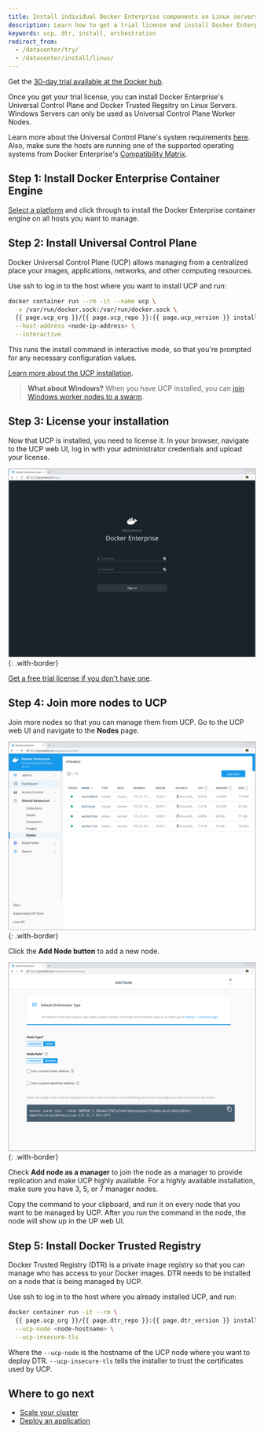 ```yaml
---
title: Install individual Docker Enterprise components on Linux servers
description: Learn how to get a trial license and install Docker Enterprise.
keywords: ucp, dtr, install, orchestration
redirect_from:
  - /datacenter/try/
  - /datacenter/install/linux/
---
```


Get the [30-day
trial available at the Docker hub](https://hub.docker.com/editions/enterprise/docker-ee-trial/trial).

Once you get your trial license, you can install Docker Enterprise's Universal
Control Plane and Docker Trusted Regsitry on Linux Servers. Windows Servers
can only be used as Universal Control Plane Worker Nodes.

Learn more about the Universal Control Plane's system requirements
[here](ucp/admin/install/system-requirements.md). Also, make sure the hosts are
running one of the supported operating systems from Docker Enterprise's
[Compatibility Matrix](https://success.docker.com/article/compatibility-matrix).

## Step 1: Install Docker Enterprise Container Engine

[Select a platform](/ee/supported-platforms) and click through to install the
Docker Enterprise container engine on all hosts you want to manage.

## Step 2: Install Universal Control Plane

Docker Universal Control Plane (UCP) allows managing from a centralized place
your images, applications, networks, and other computing resources.

Use ssh to log in to the host where you want to install UCP and run:

```bash
docker container run --rm -it --name ucp \
  -v /var/run/docker.sock:/var/run/docker.sock \
  {{ page.ucp_org }}/{{ page.ucp_repo }}:{{ page.ucp_version }} install \
  --host-address <node-ip-address> \
  --interactive
```

This runs the install command in interactive mode, so that you're prompted
for any necessary configuration values.

[Learn more about the UCP installation](ucp/admin/install/index.md).

>**What about Windows?** When you have UCP installed, you can
[join Windows worker nodes to a swarm](ucp/admin/configure/join-nodes/join-windows-nodes-to-cluster.md).

## Step 3: License your installation

Now that UCP is installed, you need to license it. In your browser, navigate
to the UCP web UI, log in with your administrator credentials and upload your
license.

![UCP login page](images/try-ee-1.png){: .with-border}

[Get a free trial license if you don't have one](https://hub.docker.com/editions/enterprise/docker-ee-trial).

## Step 4: Join more nodes to UCP

Join more nodes so that you can manage them from UCP.
Go to the UCP web UI and navigate to the **Nodes** page.

![Nodes page](images/try-ee-2.png){: .with-border}

Click the **Add Node button** to add a new node.

![Add node page](images/try-ee-3.png){: .with-border}

Check **Add node as a manager** to join the node as a manager
to provide replication and make UCP highly available. For a highly available
installation, make sure you have 3, 5, or 7 manager nodes.

Copy the command to your clipboard, and run it on every node that you want
to be managed by UCP. After you run the command in the node, the node
will show up in the UP web UI.

## Step 5: Install Docker Trusted Registry

Docker Trusted Registry (DTR) is a private image registry so that you can
manage who has access to your Docker images. DTR needs to be installed on
a node that is being managed by UCP.

Use ssh to log in to the host where you already installed UCP, and run:

```bash
docker container run -it --rm \
  {{ page.ucp_org }}/{{ page.dtr_repo }}:{{ page.dtr_version }} install \
  --ucp-node <node-hostname> \
  --ucp-insecure-tls
```

Where the `--ucp-node` is the hostname of the UCP node where you want to deploy
DTR. `--ucp-insecure-tls` tells the installer to trust the certificates used
by UCP.

## Where to go next

* [Scale your cluster](ucp/admin/configure/join-nodes/index.md)
* [Deploy an application](ucp/swarm/index.md)

